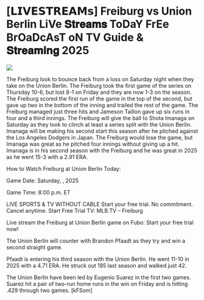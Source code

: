 # [𝗟𝗜𝗩𝗘𝗦𝗧𝗥𝗘𝗔𝗠𝘀] Freiburg vs Union Berlin LiVe 𝐒𝐭𝐫𝐞𝐚𝐦𝐬 ToDaY FrEe BrOaDcAsT oN TV Guide & 𝐒𝐭𝐫𝐞𝐚𝐦𝐢𝐧𝐠  2025  
  
  
[![](https://i.imgur.com/qSNzIqt.png)](https://movie.rssnews.media/QgffrgSx.php)  
  
The Freiburg look to bounce back from a loss on Saturday night when they take on the Union Berlin. The Freiburg took the first game of the series on Thursday 10-6, but lost 8-1 on Friday and they are now 1-3 on the season. The Freiburg scored the first run of the game in the top of the second, but gave up two in the bottom of the inning and trailed the rest of the game. The Freiburg managed just three hits and Jameson Taillon gave up six runs in four and a third innings. The Freiburg will give the ball to Shota Imanaga on Saturday as they look to clinch at least a series split with the Union Berlin. Imanaga will be making his second start this season after he pitched against the Los Angeles Dodgers in Japan. The Freiburg would lose the game, but Imanaga was great as he pitched four innings without giving up a hit. Imanaga is in his second season with the Freiburg and he was great in 2025 as he went 15-3 with a 2.91 ERA.

How to Watch Freiburg at Union Berlin Today:

Game Date: Saturday, , 2025

Game Time: 8:00 p.m. ET

LIVE SPORTS & TV WITHOUT CABLE
Start your free trial. No commitment. Cancel anytime.
Start Free Trial
TV: MLB.TV – Freiburg

Live stream the Freiburg at Union Berlin game on Fubo: Start your free trial now!

The Union Berlin will counter with Brandon Pfaadt as they try and win a second straight game.

Pfaadt is entering his third season with the Union Berlin. He went 11-10 in 2025 with a 4.71 ERA. He struck out 185 last season and walked just 42.

The Union Berlin have been led by Eugenio Suarez in the first two games. Suarez hit a pair of two-run home runs in the win on Friday and is hitting .429 through two games. [kFSom]